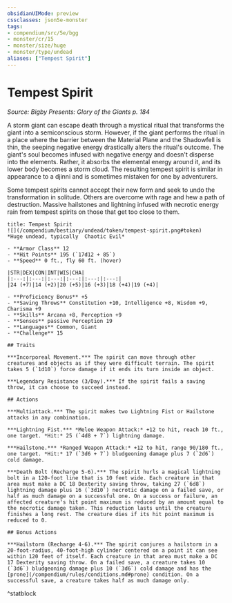 ```yaml
---
obsidianUIMode: preview
cssclasses: json5e-monster
tags:
- compendium/src/5e/bgg
- monster/cr/15
- monster/size/huge
- monster/type/undead
aliases: ["Tempest Spirit"]
---
```

# Tempest Spirit
*Source: Bigby Presents: Glory of the Giants p. 184*  

A storm giant can escape death through a mystical ritual that transforms the giant into a semiconscious storm. However, if the giant performs the ritual in a place where the barrier between the Material Plane and the Shadowfell is thin, the seeping negative energy drastically alters the ritual's outcome. The giant's soul becomes infused with negative energy and doesn't disperse into the elements. Rather, it absorbs the elemental energy around it, and its lower body becomes a storm cloud. The resulting tempest spirit is similar in appearance to a djinni and is sometimes mistaken for one by adventurers.

Some tempest spirits cannot accept their new form and seek to undo the transformation in solitude. Others are overcome with rage and hew a path of destruction. Massive hailstones and lightning infused with necrotic energy rain from tempest spirits on those that get too close to them.

```ad-statblock
title: Tempest Spirit
![](/compendium/bestiary/undead/token/tempest-spirit.png#token)
*Huge undead, typically  Chaotic Evil*

- **Armor Class** 12 
- **Hit Points** 195 (`17d12 + 85`)
- **Speed** 0 ft., fly 60 ft. (hover)

|STR|DEX|CON|INT|WIS|CHA|
|:---:|:---:|:---:|:---:|:---:|:---:|
|24 (+7)|14 (+2)|20 (+5)|16 (+3)|18 (+4)|19 (+4)|

- **Proficiency Bonus** +5
- **Saving Throws** Constitution +10, Intelligence +8, Wisdom +9, Charisma +9
- **Skills** Arcana +8, Perception +9
- **Senses** passive Perception 19
- **Languages** Common, Giant
- **Challenge** 15

## Traits

***Incorporeal Movement.*** The spirit can move through other creatures and objects as if they were difficult terrain. The spirit takes 5 (`1d10`) force damage if it ends its turn inside an object.

***Legendary Resistance (3/Day).*** If the spirit fails a saving throw, it can choose to succeed instead.

## Actions

***Multiattack.*** The spirit makes two Lightning Fist or Hailstone attacks in any combination.

***Lightning Fist.*** *Melee Weapon Attack:* +12 to hit, reach 10 ft., one target. *Hit:* 25 (`4d8 + 7`) lightning damage.

***Hailstone.*** *Ranged Weapon Attack:* +12 to hit, range 90/180 ft., one target. *Hit:* 17 (`3d6 + 7`) bludgeoning damage plus 7 (`2d6`) cold damage.

***Death Bolt (Recharge 5-6).*** The spirit hurls a magical lightning bolt in a 120-foot line that is 10 feet wide. Each creature in that area must make a DC 18 Dexterity saving throw, taking 27 (`6d8`) lightning damage plus 16 (`3d10`) necrotic damage on a failed save, or half as much damage on a successful one. On a success or failure, an affected creature's hit point maximum is reduced by an amount equal to the necrotic damage taken. This reduction lasts until the creature finishes a long rest. The creature dies if its hit point maximum is reduced to 0.

## Bonus Actions

***Hailstorm (Recharge 4-6).*** The spirit conjures a hailstorm in a 20-foot-radius, 40-foot-high cylinder centered on a point it can see within 120 feet of itself. Each creature in that area must make a DC 17 Dexterity saving throw. On a failed save, a creature takes 10 (`3d6`) bludgeoning damage plus 10 (`3d6`) cold damage and has the [prone](/compendium/rules/conditions.md#prone) condition. On a successful save, a creature takes half as much damage only.
```
^statblock